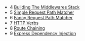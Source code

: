 
- 4 [Building The Middlewares Stack](https://gist.github.com/hayeah/6bbe2bebf58ec9ae889a)
- 5 [Simple Request Path Matcher](https://gist.github.com/hayeah/5933719969b041b1cfff)
- 6 [Fancy Request Path Matcher](https://gist.github.com/hayeah/5a79837c9646b8398fd2)
- 7 [HTTP Verbs](https://gist.github.com/hayeah/8af3c2c52427c3e8b3bb)
- 8 [Route Chaining](https://gist.github.com/hayeah/f0bf015fdeb0a08ffce5)
- 9 [Express Dependency Injection](https://gist.github.com/hayeah/ff0c23ef1eb39f4dcd3a)
